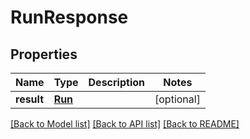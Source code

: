# RunResponse

## Properties
Name | Type | Description | Notes
------------ | ------------- | ------------- | -------------
**result** | [**Run**](Run.md) |  | [optional] 

[[Back to Model list]](../README.md#documentation-for-models) [[Back to API list]](../README.md#documentation-for-api-endpoints) [[Back to README]](../README.md)

